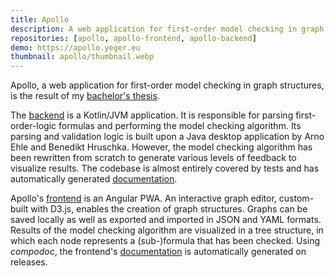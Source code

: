 ```yaml
---
title: Apollo
description: A web application for first-order model checking in graph structures.
repositories: [apollo, apollo-frontend, apollo-backend]
demo: https://apollo.yeger.eu
thumbnail: apollo/thumbnail.webp
---
```


Apollo, a web application for first-order model checking in graph structures, is the result of my [bachelor's thesis](/documents/bachelor-thesis).

The [backend](https://github.com/DerYeger/apollo-backend/) is a Kotlin/JVM application.
It is responsible for parsing first-order-logic formulas and performing the model checking algorithm.
Its parsing and validation logic is built upon a Java desktop application by Arno Ehle and Benedikt Hruschka.
However, the model checking algorithm has been rewritten from scratch to generate various levels of feedback to visualize results.
The codebase is almost entirely covered by tests and has automatically generated [documentation](https://apollo-backend.yeger.eu/).

Apollo's [frontend](https://github.com/DerYeger/apollo-frontend/) is an Angular PWA.
An interactive graph editor, custom-built with D3.js, enables the creation of graph structures.
Graphs can be saved locally as well as exported and imported in JSON and YAML formats.
Results of the model checking algorithm are visualized in a tree structure, in which each node represents a (sub-)formula that has been checked.
Using *compodoc*, the frontend's [documentation](https://apollo-frontend.yeger.eu/) is automatically generated on releases.
